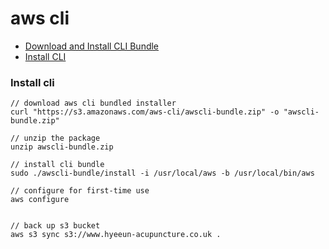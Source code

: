 # aws cli

* [Download and Install CLI Bundle](https://docs.aws.amazon.com/cli/latest/userguide/awscli-install-bundle.html#install-bundle-other)
* [Install CLI](#install-cli)


### Install cli

```
// download aws cli bundled installer
curl "https://s3.amazonaws.com/aws-cli/awscli-bundle.zip" -o "awscli-bundle.zip"

// unzip the package
unzip awscli-bundle.zip

// install cli bundle
sudo ./awscli-bundle/install -i /usr/local/aws -b /usr/local/bin/aws

// configure for first-time use
aws configure

```

```

// back up s3 bucket
aws s3 sync s3://www.hyeeun-acupuncture.co.uk .
```
